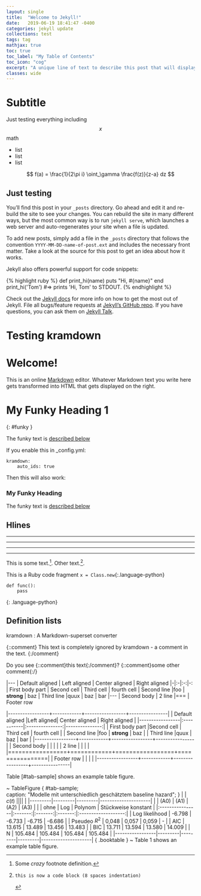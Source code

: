 ```yaml
---
layout: single
title:  "Welcome to Jekyll!"
date:   2019-06-19 18:41:47 -0400
categories: jekyll update
collections: test
tags: tag 
mathjax: true
toc: true
toc_label: "My Table of Contents"
toc_icon: "cog"
excerpt: "A unique line of text to describe this post that will display in an archive listing and meta description with SEO benefits."
classes: wide
---
```


# Subtitle

Just testing everything including $$x$$ math

* list
* list
* list

$$ f(a) = \frac{1}{2\pi i} \oint_\gamma \frac{f(z)}{z-a} dz $$

## Just testing

You’ll find this post in your `_posts` directory. Go ahead and edit it and re-build the site to see your changes. You can rebuild the site in many different ways, but the most common way is to run `jekyll serve`, which launches a web server and auto-regenerates your site when a file is updated.

To add new posts, simply add a file in the `_posts` directory that follows the convention `YYYY-MM-DD-name-of-post.ext` and includes the necessary front matter. Take a look at the source for this post to get an idea about how it works.

Jekyll also offers powerful support for code snippets:

{% highlight ruby %}
def print_hi(name)
  puts "Hi, #{name}"
end
print_hi('Tom')
#=> prints 'Hi, Tom' to STDOUT.
{% endhighlight %}

Check out the [Jekyll docs][jekyll-docs] for more info on how to get the most out of Jekyll. File all bugs/feature requests at [Jekyll’s GitHub repo][jekyll-gh]. If you have questions, you can ask them on [Jekyll Talk][jekyll-talk].

[jekyll-docs]: https://jekyllrb.com/docs/home
[jekyll-gh]:   https://github.com/jekyll/jekyll
[jekyll-talk]: https://talk.jekyllrb.com/

# Testing kramdown

# Welcome!

This is an online [Markdown](http://en.wikipedia.org/wiki/Markdown)
editor. Whatever Markdown text you write here gets transformed into
HTML that gets displayed on the right.

# My Funky Heading 1
{: #funky }

The funky text is [described below](#funky)

If you enable this in _config.yml:

~~~
kramdown:
    auto_ids: true
~~~

Then this will also work:

### My Funky Heading

The funky text is [described below](#my-funky-heading)

Hlines
------

* * *

---

  _  _  _  _

---------------

This is some text.[^1]. Other text.[^footnote].

[^1]: Some *crazy* footnote definition.

[^footnote]:
        this is now a code block (8 spaces indentation)

This is a Ruby code fragment `x = Class.new`{:.language-python}

~~~
def func():
    pass
~~~
{: .language-python}

Definition lists
----------------

kramdown
: A Markdown-superset converter

{::comment}
This text is completely ignored by kramdown - a comment in the text.
{:/comment}

Do you see {::comment}this text{:/comment}?
{::comment}some other comment{:/}

|---
| Default aligned | Left aligned | Center aligned | Right aligned
|-|:-|:-:|-:
| First body part | Second cell | Third cell | fourth cell
| Second line |foo | **strong** | baz
| Third line |quux | baz | bar
|---
| Second body
| 2 line
|===
| Footer row

|-----------------+------------+-----------------+----------------|
| Default aligned |Left aligned| Center aligned  | Right aligned  |
|-----------------|:-----------|:---------------:|---------------:|
| First body part |Second cell | Third cell      | fourth cell    |
| Second line     |foo         | **strong**      | baz            |
| Third line      |quux        | baz             | bar            |
|-----------------+------------+-----------------+----------------|
| Second body     |            |                 |                |
| 2 line          |            |                 |                |
|=================+============+=================+================|
| Footer row      |            |                 |                |
|-----------------+------------+-----------------+----------------|


Table [#tab-sample] shows an example table figure.

~ TableFigure { #tab-sample; \
    caption: "Modelle mit unterschiedlich geschätztem baseline hazard"; }
|                 | $c(t)$                                         ||||
|                 |---------|---------|---------|---------------------|
|                 | (A0)    | (A1)    | (A2)    | (A3)                |
|                 | ohne    | Log     | Polynom | Stückweise konstant |
|:----------------|:-------:|:-------:|:-------:|:-------------------:|
| Log likelihood  | -6.798  | -6.733  | -6.715  | -6.686              |
| Pseudeo $R^{2}$ | 0,048   | 0,057   | 0,059   | -                   |
| AIC             | 13.615  | 13.489  | 13.456  | 13.483              |
| BIC             | 13.711  | 13.594  | 13.580  | 14.009              |
| N               | 105.484 | 105.484 | 105.484 | 105.484             |
|-----------------|---------|---------|---------|---------------------|
{ .booktable }
~
Table 1 shows an example table figure.
